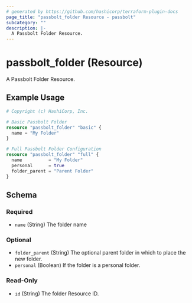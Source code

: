 ```yaml
---
# generated by https://github.com/hashicorp/terraform-plugin-docs
page_title: "passbolt_folder Resource - passbolt"
subcategory: ""
description: |-
  A Passbolt Folder Resource.
---
```


# passbolt_folder (Resource)

A Passbolt Folder Resource.

## Example Usage

```terraform
# Copyright (c) HashiCorp, Inc.

# Basic Passbolt Folder
resource "passbolt_folder" "basic" {
  name = "My Folder"
}

# Full Passbolt Folder Configuration
resource "passbolt_folder" "full" {
  name          = "My Folder"
  personal      = true
  folder_parent = "Parent Folder"
}
```

<!-- schema generated by tfplugindocs -->
## Schema

### Required

- `name` (String) The folder name

### Optional

- `folder_parent` (String) The optional parent folder in which to place the new folder.
- `personal` (Boolean) If the folder is a personal folder.

### Read-Only

- `id` (String) The folder Resource ID.
